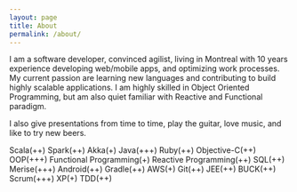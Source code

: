 ```yaml
---
layout: page
title: About
permalink: /about/
---
```




I am a software developer, convinced agilist, living in Montreal with 10 years experience developing web/mobile apps, and optimizing work processes. My current passion are learning new languages and contributing to build highly scalable applications. I am highly skilled in Object Oriented Programming, but am also quiet familiar with Reactive and Functional paradigm.

I also give presentations from time to time, play the guitar, love music, and like to try new beers.

Scala(++) Spark(++) Akka(+) Java(+++) Ruby(++) Objective-C(++) OOP(+++) Functional Programming(+) Reactive Programming(++) SQL(++) Merise(+++) Android(++) Gradle(++) AWS(+) Git(++) JEE(++) BUCK(++) Scrum(+++) XP(+) TDD(++)
